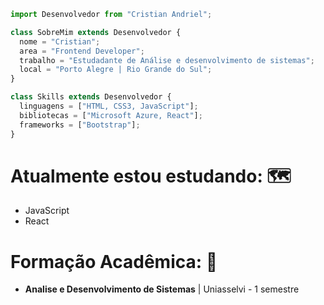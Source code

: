 ```js
import Desenvolvedor from "Cristian Andriel";

class SobreMim extends Desenvolvedor {
  nome = "Cristian";
  area = "Frontend Developer";
  trabalho = "Estudadante de Análise e desenvolvimento de sistemas";
  local = "Porto Alegre | Rio Grande do Sul";
}

class Skills extends Desenvolvedor {
  linguagens = ["HTML, CSS3, JavaScript"];
  bibliotecas = ["Microsoft Azure, React"];
  frameworks = ["Bootstrap"];
}
```

# Atualmente estou **estudando**: 🗺️
- JavaScript
- React

# Formação Acadêmica: 📘
- **Analise e Desenvolvimento de Sistemas** | Uniasselvi - 1 semestre
